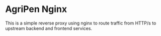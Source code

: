 # AgriPen Nginx

This is a simple reverse proxy using nginx to route traffic from HTTP/s to upstream backend and frontend services.
